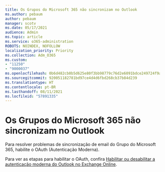 ```yaml
---
title: Os Grupos do Microsoft 365 não sincronizam no Outlook
ms.author: pebaum
author: pebaum
manager: scotv
ms.date: 05/17/2021
audience: Admin
ms.topic: article
ms.service: o365-administration
ROBOTS: NOINDEX, NOFOLLOW
localization_priority: Priority
ms.collection: Adm_O365
ms.custom:
- "11250"
- "9000037"
ms.openlocfilehash: 0b6d482cb0b5d625e80f3bb98779c76d2e6091bdce249724f9a36bf6192672b1
ms.sourcegitcommit: 920051182781bd97ce4d4d6fbd268cb37b84d239
ms.translationtype: HT
ms.contentlocale: pt-BR
ms.lasthandoff: 08/11/2021
ms.locfileid: "57891335"
---
```

# <a name="microsoft-365-groups-not-synching-in-outlook"></a>Os Grupos do Microsoft 365 não sincronizam no Outlook

Para resolver problemas de sincronização de email do Grupo do Microsoft 365, habilite o OAuth (Autenticação Moderna). 

Para ver as etapas para habilitar o OAuth, confira [Habilitar ou desabilitar a autenticação moderna do Outlook no Exchange Online](https://docs.microsoft.com/exchange/clients-and-mobile-in-exchange-online/enable-or-disable-modern-authentication-in-exchange-online).